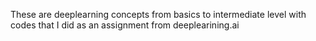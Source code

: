 These are deeplearning concepts from basics to intermediate level with codes that I did as an assignment from deeplearining.ai
